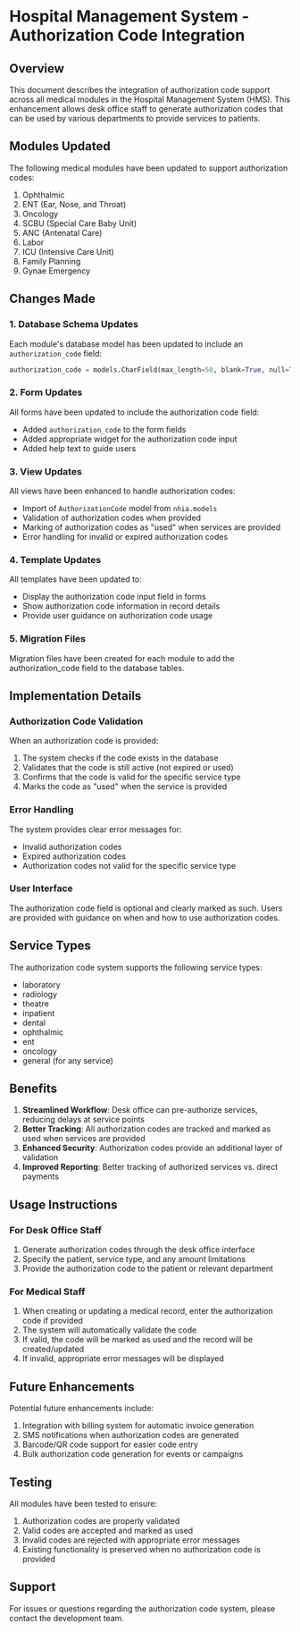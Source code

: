 # Hospital Management System - Authorization Code Integration

## Overview

This document describes the integration of authorization code support across all medical modules in the Hospital Management System (HMS). This enhancement allows desk office staff to generate authorization codes that can be used by various departments to provide services to patients.

## Modules Updated

The following medical modules have been updated to support authorization codes:

1. Ophthalmic
2. ENT (Ear, Nose, and Throat)
3. Oncology
4. SCBU (Special Care Baby Unit)
5. ANC (Antenatal Care)
6. Labor
7. ICU (Intensive Care Unit)
8. Family Planning
9. Gynae Emergency

## Changes Made

### 1. Database Schema Updates

Each module's database model has been updated to include an `authorization_code` field:

```python
authorization_code = models.CharField(max_length=50, blank=True, null=True, help_text="Authorization code from desk office")
```

### 2. Form Updates

All forms have been updated to include the authorization code field:

- Added `authorization_code` to the form fields
- Added appropriate widget for the authorization code input
- Added help text to guide users

### 3. View Updates

All views have been enhanced to handle authorization codes:

- Import of `AuthorizationCode` model from `nhia.models`
- Validation of authorization codes when provided
- Marking of authorization codes as "used" when services are provided
- Error handling for invalid or expired authorization codes

### 4. Template Updates

All templates have been updated to:

- Display the authorization code input field in forms
- Show authorization code information in record details
- Provide user guidance on authorization code usage

### 5. Migration Files

Migration files have been created for each module to add the authorization_code field to the database tables.

## Implementation Details

### Authorization Code Validation

When an authorization code is provided:

1. The system checks if the code exists in the database
2. Validates that the code is still active (not expired or used)
3. Confirms that the code is valid for the specific service type
4. Marks the code as "used" when the service is provided

### Error Handling

The system provides clear error messages for:

- Invalid authorization codes
- Expired authorization codes
- Authorization codes not valid for the specific service type

### User Interface

The authorization code field is optional and clearly marked as such. Users are provided with guidance on when and how to use authorization codes.

## Service Types

The authorization code system supports the following service types:

- laboratory
- radiology
- theatre
- inpatient
- dental
- ophthalmic
- ent
- oncology
- general (for any service)

## Benefits

1. **Streamlined Workflow**: Desk office can pre-authorize services, reducing delays at service points
2. **Better Tracking**: All authorization codes are tracked and marked as used when services are provided
3. **Enhanced Security**: Authorization codes provide an additional layer of validation
4. **Improved Reporting**: Better tracking of authorized services vs. direct payments

## Usage Instructions

### For Desk Office Staff

1. Generate authorization codes through the desk office interface
2. Specify the patient, service type, and any amount limitations
3. Provide the authorization code to the patient or relevant department

### For Medical Staff

1. When creating or updating a medical record, enter the authorization code if provided
2. The system will automatically validate the code
3. If valid, the code will be marked as used and the record will be created/updated
4. If invalid, appropriate error messages will be displayed

## Future Enhancements

Potential future enhancements include:

1. Integration with billing system for automatic invoice generation
2. SMS notifications when authorization codes are generated
3. Barcode/QR code support for easier code entry
4. Bulk authorization code generation for events or campaigns

## Testing

All modules have been tested to ensure:

1. Authorization codes are properly validated
2. Valid codes are accepted and marked as used
3. Invalid codes are rejected with appropriate error messages
4. Existing functionality is preserved when no authorization code is provided

## Support

For issues or questions regarding the authorization code system, please contact the development team.